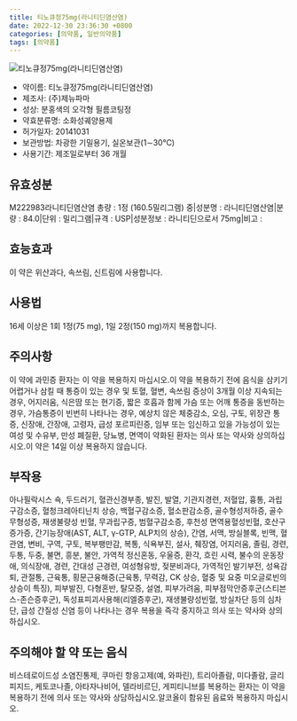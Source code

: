 ```yaml
---
title: 티노큐정75mg(라니티딘염산염)
date: 2022-12-30 23:36:30 +0800
categories: [의약품, 일반의약품]
tags: [의약품]
---
```

![티노큐정75mg(라니티딘염산염)](https://nedrug.mfds.go.kr/pbp/cmn/itemImageDownload/148387985149700077)

- 약이름: 티노큐정75mg(라니티딘염산염)
- 제조사: (주)제뉴파마
- 성상: 분홍색의 오각형 필름코팅정
- 약효분류명: 소화성궤양용제
- 허가일자: 20141031
- 보관방법: 차광한 기밀용기, 실온보관(1∼30℃)
- 사용기간: 제조일로부터 36 개월
## 유효성분
M222983라니티딘염산염
총량 : 1정 (160.5밀리그램) 중|성분명 : 라니티딘염산염|분량 : 84.0|단위 : 밀리그램|규격 : USP|성분정보 : 라니티딘으로서 75mg|비고 :
## 효능효과
이 약은 위산과다, 속쓰림, 신트림에 사용합니다.
## 사용법
16세 이상은 1회 1정(75 mg), 1일 2정(150 mg)까지 복용합니다.
## 주의사항
이 약에 과민증 환자는 이 약을 복용하지 마십시오.이 약을 복용하기 전에 음식을 삼키기 어렵거나 삼킬 때 통증이 있는 경우 및 토혈, 혈변, 속쓰림 증상이 3개월 이상 지속되는 경우, 어지러움, 식은땀 또는 현기증, 짧은 호흡과 함께 가슴 또는 어깨 통증을 동반하는 경우, 가슴통증이 빈번히 나타나는 경우, 예상치 않은 체중감소, 오심, 구토, 위장관 통증, 신장애, 간장애, 고령자, 급성 포르피린증, 임부 또는 임신하고 있을 가능성이 있는 여성 및 수유부, 만성 폐질환, 당뇨병, 면역이 약화된 환자는 의사 또는 약사와 상의하십시오.이 약은 14일 이상 복용하지 않습니다.
## 부작용
아나필락시스 쇽, 두드러기, 혈관신경부종, 발진, 발열, 기관지경련, 저혈압, 흉통, 과립구감소증, 혈청크레아티닌치 상승, 백혈구감소증, 혈소판감소증, 골수형성저하증, 골수무형성증, 재생불량성 빈혈, 무과립구증, 범혈구감소증, 후천성 면역용혈성빈혈, 호산구증가증, 간기능장애(AST, ALT, γ-GTP, ALP치의 상승), 간염, 서맥, 방실블록, 빈맥, 혈관염, 변비, 구역, 구토, 복부팽만감, 복통, 식욕부진, 설사, 췌장염, 어지러움, 졸림, 경련, 두통, 두중, 불면, 흥분, 불안, 가역적 정신혼동, 우울증, 환각, 흐린 시력, 불수의 운동장애, 의식장애, 경련, 간대성 근경련, 여성형유방, 젖분비과다, 가역적인 발기부전, 성욕감퇴, 관절통, 근육통, 횡문근융해증(근육통, 무력감, CK 상승, 혈중 및 요중 미오글로빈의 상승이 특징), 피부발진, 다형혼반, 탈모증, 설염, 피부가려움, 피부점막안증후군(스티븐스-존슨증후군), 독성표피괴사용해(리엘증후군), 재생불량성빈혈, 방실차단 등의 심차단, 급성 간질성 신염 등이 나타나는 경우 복용을 즉각 중지하고 의사 또는 약사와 상의하십시오.
## 주의해야 할 약 또는 음식
비스테로이드성 소염진통제, 쿠마린 항응고제(예, 와파린), 트리아졸람, 미다졸람, 글리피지드, 케토코나졸, 아타자나비어, 델라비르딘, 게피티니브를 복용하는 환자는 이 약을 복용하기 전에 의사 또는 약사와 상담하십시오.알코올이 함유된 음료와 복용하지 마십시오.
